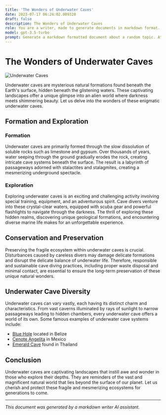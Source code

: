 ```yaml
---
title: 'The Wonders of Underwater Caves'
date: 2023-07-17 06:24:02.009328
draft: false
description: The Wonders of Underwater Caves
role: You are a writer, made to generate documents in markdown format. It is very important that all of the documents you generate are in valid markdown format.
model: gpt-3.5-turbo
prompt: Generate a markdown formatted document about a random topic. At the bottom, include a disclaimer explaining that the document was generated by you. The first line of the document should be the title. Make sure that the entire document is in proper markdown format, using a mix of various tags to make the document visually appealing.
---
```


# The Wonders of Underwater Caves

![Underwater Caves](https://example.com/underwater-caves.jpg)

Underwater caves are mysterious natural formations found beneath the Earth's surface, hidden beneath the glistening waters. These captivating landscapes offer a unique glimpse into an alien world where darkness meets shimmering beauty. Let us delve into the wonders of these enigmatic underwater caves.

## Formation and Exploration

### Formation

Underwater caves are primarily formed through the slow dissolution of soluble rocks such as limestone and gypsum. Over thousands of years, water seeping through the ground gradually erodes the rock, creating intricate cave systems beneath the surface. The result is a labyrinth of passageways adorned with stalactites and stalagmites, creating a mesmerizing underground spectacle.

### Exploration

Exploring underwater caves is an exciting and challenging activity involving special training, equipment, and an adventurous spirit. Cave divers venture into these crystal-clear waters, equipped with scuba gear and powerful flashlights to navigate through the darkness. The thrill of exploring these hidden realms, discovering unique geological formations, and encountering diverse marine life makes for an unforgettable experience.

## Conservation and Preservation

Preserving the fragile ecosystem within underwater caves is crucial. Disturbances caused by careless divers may damage delicate formations and disrupt the delicate balance of underwater life. Therefore, responsible and sustainable cave diving practices, including proper waste disposal and minimal contact, are essential to ensure the long-term preservation of these unique natural wonders.

## Underwater Cave Diversity

Underwater caves can vary vastly, each having its distinct charm and characteristics. From vast caverns illuminated by rays of sunlight to narrow passageways leading to hidden chambers, every underwater cave offers a world of its own. Some famous examples of underwater cave systems include:

- [Blue Hole](https://example.com/blue-hole) located in Belize
- [Cenote Angelita](https://example.com/cenote-angelita) in Mexico
- [Emerald Cave](https://example.com/emerald-cave) found in Thailand

## Conclusion

Underwater caves are captivating landscapes that instill awe and wonder in those who explore their depths. They are reminders of the vast and magnificent natural world that lies beyond the surface of our planet. Let us cherish and protect these fragile and mesmerizing ecosystems for generations to come.

---

*This document was generated by a markdown writer AI assistant.*
